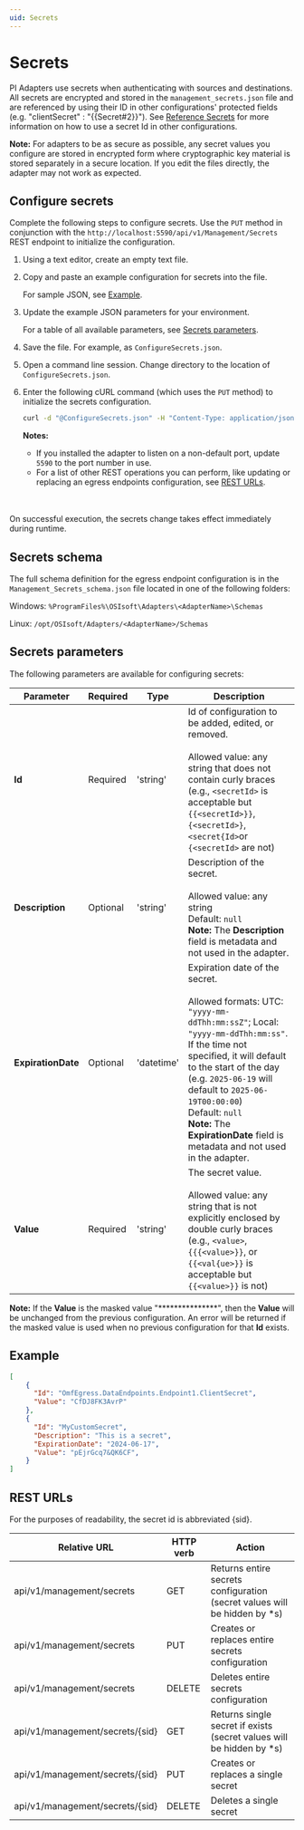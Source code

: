 ```yaml
---
uid: Secrets
---
```


# Secrets

PI Adapters use secrets when authenticating with sources and destinations. All secrets are encrypted and stored in the `management_secrets.json` file and are referenced by using their ID in other configurations' protected fields (e.g. "clientSecret" : "{{Secret#2}}"). 
See [Reference Secrets](xref:ReferenceSecrets) for more information on how to use a secret Id in other configurations.

**Note:** For adapters to be as secure as possible, any secret values you configure are stored in encrypted form where cryptographic key material is stored separately in a secure location. If you edit the files directly, the adapter may not work as expected.

## Configure secrets

Complete the following steps to configure secrets. Use the `PUT` method in conjunction with the `http://localhost:5590/api/v1/Management/Secrets` REST endpoint to initialize the configuration.

1. Using a text editor, create an empty text file.

2. Copy and paste an example configuration for secrets into the file.

    For sample JSON, see [Example](#example).

3. Update the example JSON parameters for your environment.

    For a table of all available parameters, see [Secrets parameters](#secrets-parameters).

4. Save the file. For example, as `ConfigureSecrets.json`.

5. Open a command line session. Change directory to the location of `ConfigureSecrets.json`.

6. Enter the following cURL command (which uses the `PUT` method) to initialize the secrets configuration.

    ```bash
    curl -d "@ConfigureSecrets.json" -H "Content-Type: application/json" -X PUT "http://localhost:5590/api/v1/Management/Secrets"
    ```

    **Notes:**
  
    * If you installed the adapter to listen on a non-default port, update `5590` to the port number in use.
    * For a list of other REST operations you can perform, like updating or replacing an egress endpoints configuration, see [REST URLs](#rest-urls).
    <br/>
    <br/>

On successful execution, the secrets change takes effect immediately during runtime.

## Secrets schema

The full schema definition for the egress endpoint configuration is in the `Management_Secrets_schema.json` file located in one of the following folders:

Windows: `%ProgramFiles%\OSIsoft\Adapters\<AdapterName>\Schemas`

Linux: `/opt/OSIsoft/Adapters/<AdapterName>/Schemas`

## Secrets parameters

The following parameters are available for configuring secrets:

| Parameter                 | Required | Type      | Description                                                  |
| ------------------------- | -------- | --------- | ------------------------------------------------------------ |
| **Id**              | Required | 'string' | Id of configuration to be added, edited, or removed. <br><br>Allowed value: any string that does not contain curly braces <br>(e.g., `<secretId>` is acceptable but `{{<secretId>}}`, `{<secretId>}`, `<secret{Id>`or `{<secretId>` are not)|
| **Description** | Optional | 'string' | Description of the secret.  <br><br>Allowed value: any string <br> Default: `null` <br> **Note:** The **Description** field is metadata and not used in the adapter.|
| **ExpirationDate** | Optional | 'datetime' | Expiration date of the secret. <br><br> Allowed formats:  UTC: `"yyyy-mm-ddThh:mm:ssZ"`; Local: `"yyyy-mm-ddThh:mm:ss"`. If the time not specified, it will default to the start of the day (e.g. `2025-06-19` will default to `2025-06-19T00:00:00`) <br>Default: `null`<br> **Note:** The **ExpirationDate** field is metadata and not used in the adapter. |
| **Value** | Required | 'string' | The secret value. <br><br>Allowed value: any string that is not explicitly enclosed by double curly braces <br>(e.g.,  `<value>`, `{{{<value>}}`, or `{{<val{ue>}}` is acceptable but `{{<value>}}` is not)|

  **Note:** If the **Value** is the masked value "\*\*\*\*\*\*\*\*\*\*\*\*\*\*\*", then the **Value** will be unchanged from the previous configuration. An error will be returned if the masked value is used when no previous configuration for that **Id** exists. 

## Example

```json
[
	{
	  "Id": "OmfEgress.DataEndpoints.Endpoint1.ClientSecret",
	  "Value": "CfDJ8FK3AvrP"
	},
	{
	  "Id": "MyCustomSecret",
	  "Description": "This is a secret",
	  "ExpirationDate": "2024-06-17",
	  "Value": "pEjrGcq7&QK6CF",
	}
]
```

## REST URLs

For the purposes of readability, the secret id is abbreviated {sid}.

| Relative URL | HTTP verb | Action |
| ------------ | --------- | ------ |
| api/v1/management/secrets | GET | Returns entire secrets configuration (secret values will be hidden by *s) |
| api/v1/management/secrets | PUT | Creates or replaces entire secrets configuration |
| api/v1/management/secrets | DELETE | Deletes entire secrets configuration |
| api/v1/management/secrets/{sid} | GET | Returns single secret if exists (secret values will be hidden by *s) |
| api/v1/management/secrets/{sid} | PUT | Creates or replaces a single secret |
| api/v1/management/secrets/{sid} | DELETE | Deletes a single secret |

